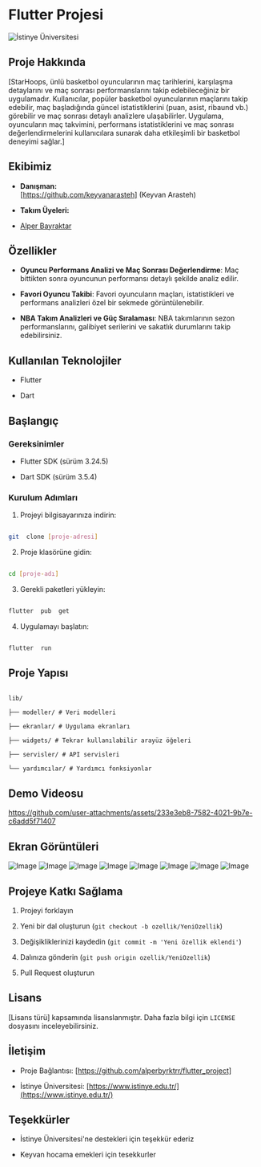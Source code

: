 
# Flutter Projesi

  

![İstinye Üniversitesi](https://www.unitededucation.com/linklogoch/istinye-university-logo.png)

  

## Proje Hakkında

[StarHoops, ünlü basketbol oyuncularının maç tarihlerini, karşılaşma detaylarını ve maç sonrası performanslarını takip edebileceğiniz bir uygulamadır. Kullanıcılar, popüler basketbol oyuncularının maçlarını takip edebilir,
maç başladığında güncel istatistiklerini (puan, asist, ribaund vb.) görebilir ve maç sonrası detaylı analizlere ulaşabilirler. Uygulama, oyuncuların maç takvimini, performans istatistiklerini ve maç sonrası değerlendirmelerini kullanıcılara sunarak daha etkileşimli
bir basketbol deneyimi sağlar.]

  

## Ekibimiz

-  **Danışman:**  
[https://github.com/keyvanarasteh] (Keyvan Arasteh)


-  **Takım Üyeleri:**

-  [Alper Bayraktar](https://github.com/alperbyrktrr)

  

## Özellikler

- **Oyuncu Performans Analizi ve Maç Sonrası Değerlendirme**: Maç bittikten sonra oyuncunun performansı detaylı şekilde analiz edilir.

- **Favori Oyuncu Takibi**: Favori oyuncuların maçları, istatistikleri ve performans analizleri özel bir sekmede görüntülenebilir.

- **NBA Takım Analizleri ve Güç Sıralaması**: NBA takımlarının sezon performanslarını, galibiyet serilerini ve sakatlık durumlarını takip edebilirsiniz.

  

## Kullanılan Teknolojiler

- Flutter

- Dart

  

## Başlangıç

  




### Gereksinimler

- Flutter SDK (sürüm 3.24.5)

- Dart SDK (sürüm 3.5.4)

  

  

### Kurulum Adımları

1. Projeyi bilgisayarınıza indirin:

```bash

git  clone [proje-adresi]

```

  

2. Proje klasörüne gidin:

```bash

cd [proje-adı]

```

  

3. Gerekli paketleri yükleyin:

```bash

flutter  pub  get

```

  

4. Uygulamayı başlatın:

```bash

flutter  run

```

  

## Proje Yapısı

```

lib/

├── modeller/ # Veri modelleri

├── ekranlar/ # Uygulama ekranları

├── widgets/ # Tekrar kullanılabilir arayüz öğeleri

├── servisler/ # API servisleri

└── yardımcılar/ # Yardımcı fonksiyonlar

```
## Demo Videosu

https://github.com/user-attachments/assets/233e3eb8-7582-4021-9b7e-c6add5f71407
  


## Ekran Görüntüleri
![Image](https://github.com/user-attachments/assets/96af3c2f-8bb7-461b-acc2-e26a9085170e)
![Image](https://github.com/user-attachments/assets/6ece58a1-db27-4ea0-84db-778eda52a214)
![Image](https://github.com/user-attachments/assets/82062393-5864-459b-9d28-062b5855f98f)
![Image](https://github.com/user-attachments/assets/09fc4886-308f-4f3e-b070-a0e8d762da22)
![Image](https://github.com/user-attachments/assets/aff2d04b-1fd1-4804-a54b-88d315e3fbba)
![Image](https://github.com/user-attachments/assets/020ce2de-10cb-40c1-a800-44eaef068b73)
![Image](https://github.com/user-attachments/assets/87753ee7-eacf-41c6-916f-bc6db31d4bb3)
![Image](https://github.com/user-attachments/assets/ae6c8f8e-ad49-48a7-8c55-15a43d65a252)


  

## Projeye Katkı Sağlama

1. Projeyi forklayın

2. Yeni bir dal oluşturun (`git checkout -b ozellik/YeniOzellik`)

3. Değişikliklerinizi kaydedin (`git commit -m 'Yeni özellik eklendi'`)

4. Dalınıza gönderin (`git push origin ozellik/YeniOzellik`)

5. Pull Request oluşturun

  

## Lisans

[Lisans türü] kapsamında lisanslanmıştır. Daha fazla bilgi için `LICENSE` dosyasını inceleyebilirsiniz.

  

## İletişim

- Proje Bağlantısı: [https://github.com/alperbyrktrr/flutter_project]

- İstinye Üniversitesi: [https://www.istinye.edu.tr/](https://www.istinye.edu.tr/)

  

## Teşekkürler

- İstinye Üniversitesi'ne destekleri için teşekkür ederiz

- Keyvan hocama emekleri için tesekkurler





